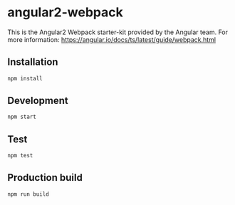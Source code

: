 # angular2-webpack

This is the Angular2 Webpack starter-kit provided by the Angular team.
For more information: https://angular.io/docs/ts/latest/guide/webpack.html

## Installation

```javascript
npm install
```

## Development

```javascript
npm start
```

## Test

```javascript
npm test
```

## Production build

```javascript
npm run build
```